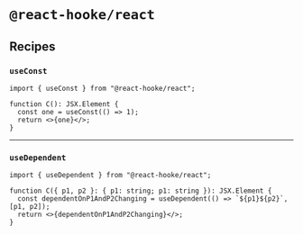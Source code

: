 # `@react-hooke/react`

## Recipes

### `useConst`

```tsx
import { useConst } from "@react-hooke/react";

function C(): JSX.Element {
  const one = useConst(() => 1);
  return <>{one}</>;
}
```

---

### `useDependent`

```tsx
import { useDependent } from "@react-hooke/react";

function C({ p1, p2 }: { p1: string; p1: string }): JSX.Element {
  const dependentOnP1AndP2Changing = useDependent(() => `${p1}${p2}`, [p1, p2]);
  return <>{dependentOnP1AndP2Changing}</>;
}
```
